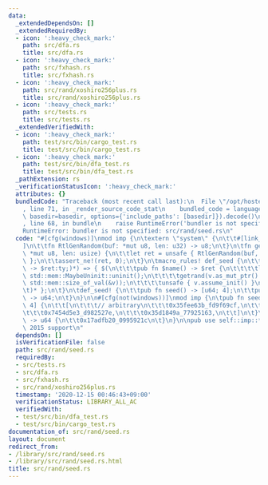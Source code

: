 ```yaml
---
data:
  _extendedDependsOn: []
  _extendedRequiredBy:
  - icon: ':heavy_check_mark:'
    path: src/dfa.rs
    title: src/dfa.rs
  - icon: ':heavy_check_mark:'
    path: src/fxhash.rs
    title: src/fxhash.rs
  - icon: ':heavy_check_mark:'
    path: src/rand/xoshiro256plus.rs
    title: src/rand/xoshiro256plus.rs
  - icon: ':heavy_check_mark:'
    path: src/tests.rs
    title: src/tests.rs
  _extendedVerifiedWith:
  - icon: ':heavy_check_mark:'
    path: test/src/bin/cargo_test.rs
    title: test/src/bin/cargo_test.rs
  - icon: ':heavy_check_mark:'
    path: test/src/bin/dfa_test.rs
    title: test/src/bin/dfa_test.rs
  _pathExtension: rs
  _verificationStatusIcon: ':heavy_check_mark:'
  attributes: {}
  bundledCode: "Traceback (most recent call last):\n  File \"/opt/hostedtoolcache/Python/3.9.1/x64/lib/python3.9/site-packages/onlinejudge_verify/documentation/build.py\"\
    , line 71, in _render_source_code_stat\n    bundled_code = language.bundle(stat.path,\
    \ basedir=basedir, options={'include_paths': [basedir]}).decode()\n  File \"/opt/hostedtoolcache/Python/3.9.1/x64/lib/python3.9/site-packages/onlinejudge_verify/languages/user_defined.py\"\
    , line 68, in bundle\n    raise RuntimeError('bundler is not specified: {}'.format(path.as_posix()))\n\
    RuntimeError: bundler is not specified: src/rand/seed.rs\n"
  code: "#[cfg(windows)]\nmod imp {\n\textern \"system\" {\n\t\t#[link_name = \"SystemFunction036\"\
    ]\n\t\tfn RtlGenRandom(buf: *mut u8, len: u32) -> u8;\n\t}\n\tfn getrand(buf:\
    \ *mut u8, len: usize) {\n\t\tlet ret = unsafe { RtlGenRandom(buf, len as u32)\
    \ };\n\t\tassert_ne!(ret, 0);\n\t}\n\tmacro_rules! def_seed {\n\t\t($(pub fn $name:ident()\
    \ -> $ret:ty;)*) => { $(\n\t\t\tpub fn $name() -> $ret {\n\t\t\t\tlet mut v =\
    \ std::mem::MaybeUninit::uninit();\n\t\t\t\tgetrand(v.as_mut_ptr() as *mut u8,\
    \ std::mem::size_of_val(&v));\n\t\t\t\tunsafe { v.assume_init() }\n\t\t\t}\n\t\
    \t)* };\n\t}\n\tdef_seed! {\n\t\tpub fn seed() -> [u64; 4];\n\t\tpub fn seed64()\
    \ -> u64;\n\t}\n}\n\n#[cfg(not(windows))]\nmod imp {\n\tpub fn seed() -> [u64;\
    \ 4] {\n\t\t[\n\t\t\t// arbitrary\n\t\t\t0x35fee63b_fd9f69cf,\n\t\t\t0x9fd0680a_f9e37356,\n\
    \t\t\t0x7454d5e3_d982527e,\n\t\t\t0x35d1849a_77925163,\n\t\t]\n\t}\n\tpub fn seed64()\
    \ -> u64 {\n\t\t0x17adfb20_0995921c\n\t}\n}\n\npub use self::imp::*; // Edition\
    \ 2015 support\n"
  dependsOn: []
  isVerificationFile: false
  path: src/rand/seed.rs
  requiredBy:
  - src/tests.rs
  - src/dfa.rs
  - src/fxhash.rs
  - src/rand/xoshiro256plus.rs
  timestamp: '2020-12-15 00:46:43+09:00'
  verificationStatus: LIBRARY_ALL_AC
  verifiedWith:
  - test/src/bin/dfa_test.rs
  - test/src/bin/cargo_test.rs
documentation_of: src/rand/seed.rs
layout: document
redirect_from:
- /library/src/rand/seed.rs
- /library/src/rand/seed.rs.html
title: src/rand/seed.rs
---
```

